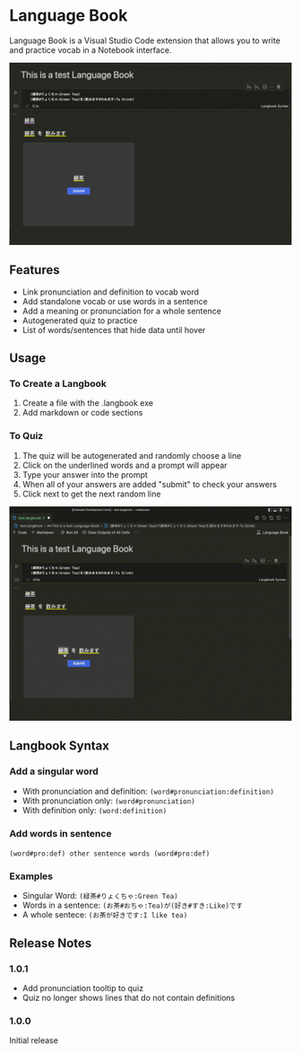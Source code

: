 #  Language Book

Language Book is a Visual Studio Code extension that allows you to write and practice vocab in a Notebook interface.

![Language Book Example](images/langbook.png)

## Features

- Link pronunciation and definition to vocab word
- Add standalone vocab or use words in a sentence
- Add a meaning or pronunciation for a whole sentence
- Autogenerated quiz to practice
- List of words/sentences that hide data until hover

## Usage

### To Create a Langbook

1. Create a file with the .langbook exe
2. Add markdown or code sections

### To Quiz

1. The quiz will be autogenerated and randomly choose a line
2. Click on the underlined words and a prompt will appear
3. Type your answer into the prompt
4. When all of your answers are added "submit" to check your answers
5. Click next to get the next random line

![Quiz Example](images/quiz.gif)

## Langbook Syntax

### Add a singular word

- With pronunciation and definition: `(word#pronunciation:definition)`
- With pronunciation only: `(word#pronunciation)`
- With definition only: `(word:definition)`

### Add words in sentence

`(word#pro:def) other sentence words (word#pro:def)`

### Examples

- Singular Word: `(緑茶#りょくちゃ:Green Tea)`
- Words in a sentence: `(お茶#おちゃ:Tea)が(好き#すき:Like)です`
- A whole sentece: `(お茶が好きです:I like tea)`

## Release Notes

### 1.0.1

- Add pronunciation tooltip to quiz
- Quiz no longer shows lines that do not contain definitions

### 1.0.0

Initial release
